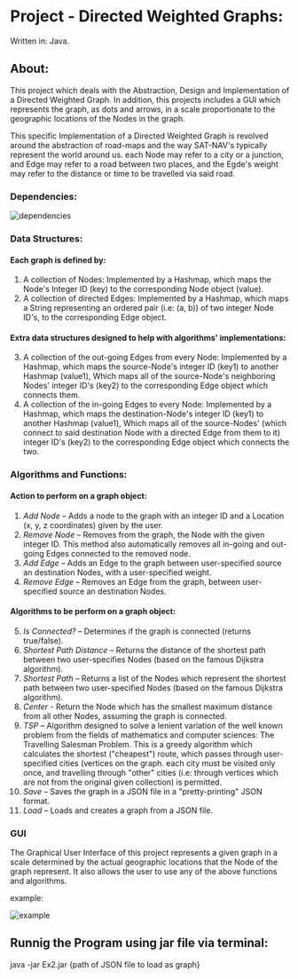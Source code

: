 # Project - Directed Weighted Graphs:
Written in: Java.  

## About:
This project which deals with the Abstraction, Design and Implementation of a Directed Weighted Graph. In addition, this projects includes a GUI which represents the graph, as dots and arrows, in a scale proportionate to the geographic locations of the Nodes in the graph.

This specific Implementation of a Directed Weighted Graph is revolved around the abstraction of road-maps and the way SAT-NAV's typically represent the world around us. each Node may refer to a city or a junction, and Edge may refer to a road between two places, and the Egde's weight may refer to the distance or time to be travelled via said road. 

### Dependencies: 

![dependencies](https://user-images.githubusercontent.com/73857923/146083048-ae051d91-211d-4361-847d-c1ced54e92ac.png)

### Data Structures:  

#### Each graph is defined by:  

1.  A collection of Nodes: Implemented by a Hashmap, which maps the Node's Integer ID (key) to the corresponding Node object (value).
2.	A collection of directed Edges: Implemented by a Hashmap, which maps a String representing an ordered pair (i.e: (a, b)) of two integer Node ID's, to the corresponding Edge object.  

#### Extra data structures designed to help with algorithms' implementations:  

3.	A collection of the out-going Edges from every Node: Implemented by a Hashmap, which maps the source-Node's integer ID (key1) to another Hashmap (value1), Which maps all of the source-Node's neighboring Nodes' integer ID's (key2) to the corresponding Edge object which connects them.
4.	A collection of the in-going Edges to every Node: Implemented by a Hashmap, which maps the destination-Node's integer ID (key1) to another Hashmap (value1), Which maps all of the source-Nodes' (which connect to said destination Node with a directed Edge from them to it) integer ID's (key2) to the corresponding Edge object which connects the two.
### Algorithms and Functions:  

#### Action to perform on a graph object:  

1.	*Add Node –* Adds a node to the graph with an integer ID and a Location (x, y, z coordinates) given by the user.
2.	*Remove Node –* Removes from the graph, the Node with the given integer ID. This method also automatically removes all in-going and out-going Edges connected to the removed node.
3.	*Add Edge –* Adds an Edge to the graph between user-specified source an destination Nodes, with a user-specified weight.
4.	*Remove Edge –* Removes an Edge from the graph, between user-specified source an destination Nodes.



#### Algorithms to be perform on a graph object:  

5.	*Is Connected? –* Determines if the graph is connected (returns true/false).
6.	*Shortest Path Distance –* Returns the distance of the shortest path between two user-specifies Nodes (based on the famous Dijkstra algorithm).
7.	*Shortest Path –* Returns a list of the Nodes which represent the shortest path between two user-specified Nodes (based on the famous Dijkstra algorithm).
8.	*Center -* Return the Node which has the smallest maximum distance from all other Nodes, assuming the graph is connected.
9.	*TSP –* Algorithm designed to solve a lenient variation of the well known problem from the fields of mathematics and computer sciences: The Travelling Salesman Problem. This is a greedy algorithm which calculates the shortest ("cheapest") route, which passes through user-specified cities (vertices on the graph. each city must be visited only once, and travelling through "other" cities (i.e: through vertices which are not from the original given collection) is permitted.
10.	*Save –* Saves the graph in a JSON file in a "pretty-printing" JSON format.
11.	*Load –* Loads and creates a graph from a JSON file.
### GUI
The Graphical User Interface of this project represents a given graph in a scale determined by the actual geographic locations that the Node of the graph represent. It also allows the user to use any of the above functions and algorithms.  

example:

![example](https://user-images.githubusercontent.com/73857923/146082818-a0e9ba8a-d7d7-4746-b3d3-c2194046a0a6.png)

## Runnig the Program using jar file via terminal:
java -jar Ex2.jar {path of JSON file to load as graph}
